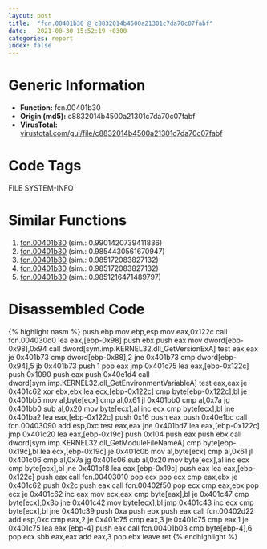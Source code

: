 ```yaml
---
layout: post
title:  "fcn.00401b30 @ c8832014b4500a21301c7da70c07fabf"
date:   2021-08-30 15:52:19 +0300
categories: report
index: false
---
```


# Generic Information
- **Function:** fcn.00401b30
- **Origin (md5):** c8832014b4500a21301c7da70c07fabf
- **VirusTotal:** [virustotal.com/gui/file/c8832014b4500a21301c7da70c07fabf][virustotal_ref]

# Code Tags
<span class="tag" id="FILE">FILE</span>
<span class="tag" id="SYSTEM-INFO">SYSTEM-INFO</span>


# Similar Functions

1. [fcn.00401b30][similar_1_ref] (sim.: 0.9901420739411836)
2. [fcn.00401b30][similar_2_ref] (sim.: 0.9854430561670947)
3. [fcn.00401b30][similar_3_ref] (sim.: 0.985172083827132)
4. [fcn.00401b30][similar_4_ref] (sim.: 0.985172083827132)
5. [fcn.00401b30][similar_5_ref] (sim.: 0.9851216471489797)


# Disassembled Code

{% highlight nasm %}
push ebp
mov ebp,esp
mov eax,0x122c
call fcn.004030d0
lea eax,[ebp-0x98]
push ebx
push eax
mov dword[ebp-0x98],0x94
call dword[sym.imp.KERNEL32.dll_GetVersionExA]
test eax,eax
je 0x401b73
cmp dword[ebp-0x88],2
jne 0x401b73
cmp dword[ebp-0x94],5
jb 0x401b73
push 1
pop eax
jmp 0x401c75
lea eax,[ebp-0x122c]
push 0x1090
push eax
push 0x40e1d4
call dword[sym.imp.KERNEL32.dll_GetEnvironmentVariableA]
test eax,eax
je 0x401c62
xor ebx,ebx
lea ecx,[ebp-0x122c]
cmp byte[ebp-0x122c],bl
je 0x401bb5
mov al,byte[ecx]
cmp al,0x61
jl 0x401bb0
cmp al,0x7a
jg 0x401bb0
sub al,0x20
mov byte[ecx],al
inc ecx
cmp byte[ecx],bl
jne 0x401ba2
lea eax,[ebp-0x122c]
push 0x16
push eax
push 0x40e1bc
call fcn.00403090
add esp,0xc
test eax,eax
jne 0x401bd7
lea eax,[ebp-0x122c]
jmp 0x401c20
lea eax,[ebp-0x19c]
push 0x104
push eax
push ebx
call dword[sym.imp.KERNEL32.dll_GetModuleFileNameA]
cmp byte[ebp-0x19c],bl
lea ecx,[ebp-0x19c]
je 0x401c0b
mov al,byte[ecx]
cmp al,0x61
jl 0x401c06
cmp al,0x7a
jg 0x401c06
sub al,0x20
mov byte[ecx],al
inc ecx
cmp byte[ecx],bl
jne 0x401bf8
lea eax,[ebp-0x19c]
push eax
lea eax,[ebp-0x122c]
push eax
call fcn.00403010
pop ecx
pop ecx
cmp eax,ebx
je 0x401c62
push 0x2c
push eax
call fcn.00402f50
pop ecx
cmp eax,ebx
pop ecx
je 0x401c62
inc eax
mov ecx,eax
cmp byte[eax],bl
je 0x401c47
cmp byte[ecx],0x3b
jne 0x401c42
mov byte[ecx],bl
jmp 0x401c43
inc ecx
cmp byte[ecx],bl
jne 0x401c39
push 0xa
push ebx
push eax
call fcn.00402d22
add esp,0xc
cmp eax,2
je 0x401c75
cmp eax,3
je 0x401c75
cmp eax,1
je 0x401c75
lea eax,[ebp-4]
push eax
call fcn.00401b03
cmp byte[ebp-4],6
pop ecx
sbb eax,eax
add eax,3
pop ebx
leave 
ret 
{% endhighlight %}


[similar_1_ref]: /report/fcn.00401b30@0841f42b944116c5dc65d5c38b0f953e
[similar_2_ref]: /report/fcn.00401b30@70d0f9508c28ca464add6c4b92b2fe10
[similar_3_ref]: /report/fcn.00401b30@78e5dc2c72c64cc6c5d52f92c1b99bab
[similar_4_ref]: /report/fcn.00401b30@cbc200f66cbffbddf5df52f7c0da283a
[similar_5_ref]: /report/fcn.00401b30@b5eea20048e4cae4d6d5cf217b3bf6aa
[virustotal_ref]: https://www.virustotal.com/gui/file/c8832014b4500a21301c7da70c07fabf